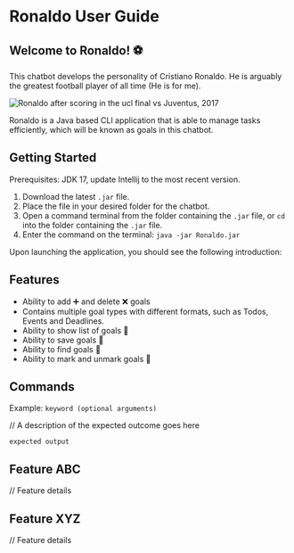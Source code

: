 # Ronaldo User Guide

## Welcome to Ronaldo! ⚽
This chatbot develops the personality of Cristiano Ronaldo.
He is arguably the greatest football player of all time (He is for me).

![Ronaldo after scoring in the ucl final vs Juventus, 2017](https://www.transparentpng.com/thumb/cristiano-ronaldo/vFe4pk-cristiano-ronaldo-simple.png)

Ronaldo is a Java based CLI application that is able to manage tasks efficiently,
which will be known as goals in this chatbot.

## Getting Started

Prerequisites: JDK 17, update Intellij to the most recent version.

1. Download the latest `.jar` file.
2. Place the file in your desired folder for the chatbot.
3. Open a command terminal from the folder containing the `.jar` file, 
   or `cd` into the folder containing the `.jar` file.
4. Enter the command on the terminal: `java -jar Ronaldo.jar`

Upon launching the application, you should see the following introduction:

## Features
* Ability to add ➕ and delete ❌ goals
* Contains multiple goal types with different formats, 
  such as Todos, Events and Deadlines.
* Ability to show list of goals 📃
* Ability to save goals 📩
* Ability to find goals 🔎
* Ability to mark and unmark goals 📌

## Commands
Example: `keyword (optional arguments)`

// A description of the expected outcome goes here

```
expected output
```

## Feature ABC

// Feature details


## Feature XYZ

// Feature details